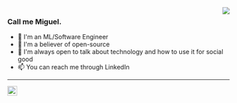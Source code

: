 <img align="right" src="https://github-readme-stats.vercel.app/api?username=msramalho&show_icons=true&title_color=1DE9B6&icon_color=00BFA5&text_color=ECEFF1&bg_color=212121&line_height=30&hide_title=true"/>  

### Call me Miguel.
 - 🔭 I'm an ML/Software Engineer
 - 📖 I'm a believer of open-source
 - 👯 I'm always open to talk about technology and how to use it for social good
 - 📫 You can reach me through LinkedIn
 
 ---
 
<a href="https://twitter.com/MiguelSoRamalho">
  <img align="left" alt="Miguel's Twitter" width="22px" src="https://cdn.jsdelivr.net/npm/simple-icons@v3/icons/twitter.svg" />
</a>

 
<!--
**msramalho/msramalho** is a ✨ _special_ ✨ repository because its `README.md` (this file) appears on your GitHub profile.

Here are some ideas to get you started:

- 🔭 I’m currently working on ...
- 🌱 I’m currently learning ...
- 👯 I’m looking to collaborate on ...
- 🤔 I’m looking for help with ...
- 💬 Ask me about ...
- 📫 How to reach me: ...
- 😄 Pronouns: ...
- ⚡ Fun fact: ...
-->

